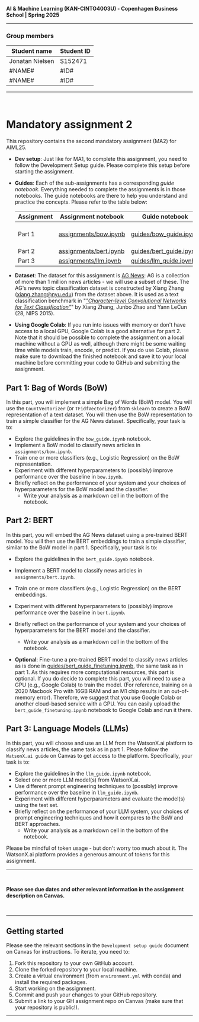 **AI & Machine Learning (KAN-CINTO4003U) - Copenhagen Business School | Spring 2025**

***

### Group members
| Student name | Student ID |
| --- | --- |
| Jonatan Nielsen | S152471 |
| #NAME# | #ID# |
| #NAME# | #ID# |

***

<br>

# Mandatory assignment 2

This repository contains the second mandatory assignment (MA2) for AIML25.  

* **Dev setup**: Just like for MA1, to complete this assignment, you need to follow the Development Setup guide. Please complete this setup before starting the assignment.

* **Guides**: Each of the sub-assignments has a corresponding *guide notebook*. Everything needed to complete the assignments is in those notebooks. The guide notebooks are there to help you understand and practice the concepts. Please refer to the table below:

    | Assignment | Assignment notebook | Guide notebook | Description |
    | --- | --- | --- | --- |
    | Part 1 | [assignments/bow.ipynb](assignments/bow.ipynb) | [guides/bow_guide.ipynb](guides/bow_guide.ipynb) | Bag-of-Words Models |
    | Part 2 | [assignments/bert.ipynb](assignments/bert.ipynb)| [guides/bert_guide.ipynb](guides/bert_guide.ipynb) | BERT |
    | Part 3 | [assignments/llm.ipynb](assignments/llm.ipynb) | [guides/llm_guide.ipynb](guides/llm_guide.ipynb) | LLMs |

* **Dataset**: The dataset for this assignment is [AG News](https://huggingface.co/datasets/fancyzhx/ag_news): AG is a collection of more than 1 million news articles - we will use a subset of these. The AG's news topic classification dataset is constructed by Xiang Zhang (xiang.zhang@nyu.edu) from the dataset above. It is used as a text classification benchmark in "*["Character-level Convolutional Networks for Text Classification"](https://arxiv.org/abs/1509.01626)*" by Xiang Zhang, Junbo Zhao and Yann LeCun (28, NIPS 2015).

* **Using Google Colab**: If you run into issues with memory or don't have access to a local GPU, Google Colab is a good alternative for part 2. Note that it should be possible to complete the assignment on a local machine without a GPU as well, although there might be some waiting time while models train, encode, or predict. If you do use Colab, please make sure to download the finished notebook and save it to your local machine before committing your code to GitHub and submitting the assignment.

## Part 1: Bag of Words (BoW)
In this part, you will implement a simple Bag of Words (BoW) model. You will use the `CountVectorizer` (or `TFidfVectorizer`) from `sklearn` to create a BoW representation of a text dataset. You will then use the BoW representation to train a simple classifier for the AG News dataset. Specifically, your task is to:

- Explore the guidelines in the `bow_guide.ipynb` notebook.
- Implement a BoW model to classify news articles in `assignments/bow.ipynb`.
- Train one or more classifiers (e.g., Logistic Regression) on the BoW representation.
- Experiment with different hyperparameters to (possibly) improve performance over the baseline in `bow.ipynb`.
- Briefly reflect on the performance of your system and your choices of hyperparameters for the BoW model and the classifier.
    - Write your analysis as a markdown cell in the bottom of the notebook.

## Part 2: BERT
In this part, you will embed the AG News dataset using a pre-trained BERT model. You will then use the BERT embeddings to train a simple classifier, similar to the BoW model in part 1. Specifically, your task is to:

- Explore the guidelines in the `bert_guide.ipynb` notebook.
- Implement a BERT model to classify news articles in `assignments/bert.ipynb`.
- Train one or more classifiers (e.g., Logistic Regression) on the BERT embeddings.
- Experiment with different hyperparameters to (possibly) improve performance over the baseline in `bert.ipynb`.
- Briefly reflect on the performance of your system and your choices of hyperparameters for the BERT model and the classifier.
    - Write your analysis as a markdown cell in the bottom of the notebook.

- __**Optional**__: Fine-tune a pre-trained BERT model to classify news articles as is done in [guides/bert_guide_finetuning.ipynb](guides/bert_guide_finetuning.ipynb), the same task as in part 1. As this requires more computational resources, this part is optional. If you do decide to complete this part, you will need to use a GPU (e.g., Google Colab) to train the model. (For reference, training on a 2020 Macbook Pro with 16GB RAM and an M1 chip results in an out-of-memory error). Therefore, we suggest that you use Google Colab or another cloud-based service with a GPU. You can easily upload the `bert_guide_finetuning.ipynb` notebook to Google Colab and run it there.

## Part 3: Language Models (LLMs)
In this part, you will choose and use an LLM from the WatsonX.ai platform to classify news articles, the same task as in part 1. Please follow the `WatsonX.ai guide` on Canvas to get access to the platform. Specifically, your task is to:

- Explore the guidelines in the `llm_guide.ipynb` notebook.
- Select one or more LLM model(s) from WatsonX.ai.
- Use different prompt engineering techniques to (possibly) improve performance over the baseline in `llm_guide.ipynb`.
- Experiment with different hyperparameters and evaluate the model(s) using the test set.
- Briefly reflect on the performance of your LLM system, your choices of prompt engineering techniques and how it compares to the BoW and BERT approaches.
    - Write your analysis as a markdown cell in the bottom of the notebook.

Please be mindful of token usage - but don't worry too much about it. The WatsonX.ai platform provides a generous amount of tokens for this assignment.
***

<br>

**Please see due dates and other relevant information in the assignment description on Canvas.**

<br>

***

## Getting started
Please see the relevant sections in the `Development setup guide` document on Canvas for instructions. To iterate, you need to:

1. Fork this repository to your own GitHub account.
2. Clone the forked repository to your local machine.
3. Create a virtual environment (from `environment.yml` with conda) and install the required packages.
4. Start working on the assignment.
5. Commit and push your changes to your GitHub repository.
6. Submit a link to your GH assignment repo on Canvas (make sure that your repository is public!).

___

